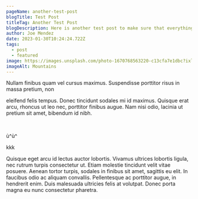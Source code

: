 ```yaml
---
pageName: another-test-post
blogTitle: Test Post
titleTag: Another Test Post
blogDescription: Here is another test post to make sure that everything is sound and smooth
author: Joe Mendez
date: 2023-01-30T10:24:24.722Z
tags:
  - post
  - featured
image: https://images.unsplash.com/photo-1670768563220-c13cfa7e1dbc?ixlib=rb-4.0.3&ixid=MnwxMjA3fDB8MHxwaG90by1wYWdlfHx8fGVufDB8fHx8&auto=format&fit=crop&w=1000&q=80.jpg
imageAlt: Mountains
---
```



Nullam finibus quam vel cursus maximus. Suspendisse porttitor risus in massa pretium, non 



eleifend felis tempus. Donec tincidunt sodales mi id maximus. Quisque erat arcu, rhoncus ut leo nec, porttitor finibus augue. Nam nisi odio, lacinia ut pretium sit amet, bibendum id nibh. 

<!--StartFragment-->

&nbsp;

<!--StartFragment-->

ù﻿^ù^

k﻿kk

<!--EndFragment-->

<!--EndFragment-->

Quisque eget arcu id lectus auctor lobortis. Vivamus ultrices lobortis ligula, nec rutrum turpis consectetur ut. Etiam molestie tincidunt velit vitae posuere. Aenean tortor turpis, sodales in finibus sit amet, sagittis eu elit. In faucibus odio ac aliquam convallis. Pellentesque ac porttitor augue, in hendrerit enim. Duis malesuada ultricies felis at volutpat. Donec porta magna eu nunc consectetur pharetra.